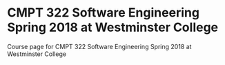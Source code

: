 # CMPT 322 Software Engineering Spring 2018 at Westminster College
Course page for CMPT 322 Software Engineering Spring 2018 at Westminster College
